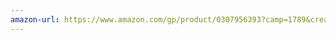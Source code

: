 ```yaml
---
amazon-url: https://www.amazon.com/gp/product/0307956393?camp=1789&creative=390957&creativeASIN=0307956393
---
```

